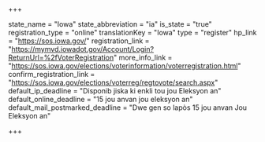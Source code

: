 +++

state_name = "Iowa"
state_abbreviation = "ia"
is_state = "true"
registration_type = "online"
translationKey = "Iowa"
type = "register"
hp_link = "https://sos.iowa.gov/"
registration_link = "https://mymvd.iowadot.gov/Account/Login?ReturnUrl=%2fVoterRegistration"
more_info_link = "https://sos.iowa.gov/elections/voterinformation/voterregistration.html"
confirm_registration_link = "https://sos.iowa.gov/elections/voterreg/regtovote/search.aspx"
default_ip_deadline = "Disponib jiska ki enkli tou jou Eleksyon an"
default_online_deadline = "15 jou anvan jou eleksyon an"
default_mail_postmarked_deadline = "Dwe gen so lapòs 15 jou anvan Jou Eleksyon an"

+++